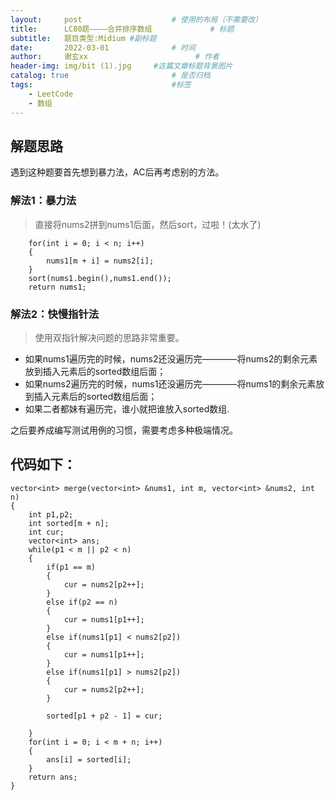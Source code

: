 ```yaml
---
layout:     post   				    # 使用的布局（不需要改）
title:      LC80题————合并排序数组				# 标题 
subtitle:   题目类型:Midium #副标题
date:       2022-03-01 				# 时间
author:     谢玄xx 						# 作者
header-img: img/bit (1).jpg 	#这篇文章标题背景图片
catalog: true 						# 是否归档
tags:								#标签
    - LeetCode
    - 数组
---
```


## 解题思路
遇到这种题要首先想到暴力法，AC后再考虑别的方法。

### 解法1：暴力法

> 直接将nums2拼到nums1后面，然后sort，过啦！(太水了)


        for(int i = 0; i < n; i++)
        {
            nums1[m + i] = nums2[i]; 
        }
        sort(nums1.begin(),nums1.end());
        return nums1;


### 解法2：快慢指针法
> 使用双指针解决问题的思路非常重要。
* 如果nums1遍历完的时候，nums2还没遍历完————将nums2的剩余元素放到插入元素后的sorted数组后面；
* 如果nums2遍历完的时候，nums1还没遍历完————将nums1的剩余元素放到插入元素后的sorted数组后面；
* 如果二者都妹有遍历完，谁小就把谁放入sorted数组.

之后要养成编写测试用例的习惯，需要考虑多种极端情况。


## 代码如下：

    vector<int> merge(vector<int> &nums1, int m, vector<int> &nums2, int n)
    {
        int p1,p2;
        int sorted[m + n];
        int cur;
        vector<int> ans;
        while(p1 < m || p2 < n)
        {
            if(p1 == m)
            {
                cur = nums2[p2++];
            }
            else if(p2 == n)
            {
                cur = nums1[p1++];
            }
            else if(nums1[p1] < nums2[p2])
            {
                cur = nums1[p1++];
            }
            else if(nums1[p1] > nums2[p2])
            {
                cur = nums2[p2++];
            }
           
            sorted[p1 + p2 - 1] = cur;
            
        }
        for(int i = 0; i < m + n; i++)
        {
            ans[i] = sorted[i];
        }
        return ans;
    }
